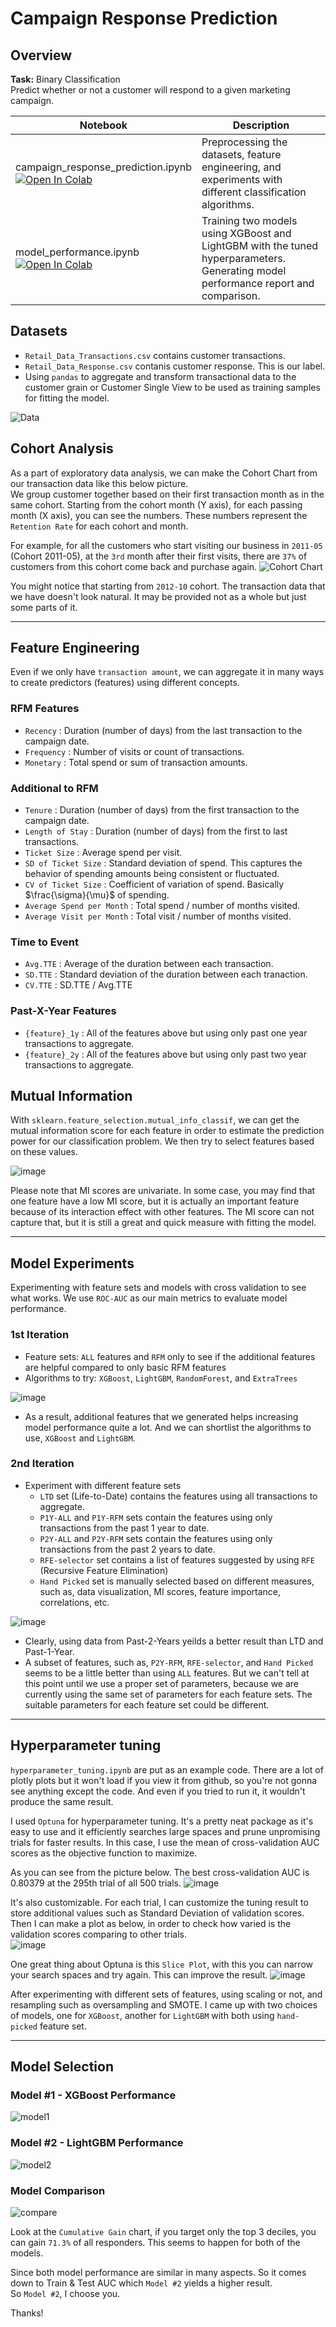 # Campaign Response Prediction

## Overview

**Task:** Binary Classification  
Predict whether or not a customer will respond to a given marketing campaign.

| Notebook | Description | 
| --- | --- |
| campaign_response_prediction.ipynb <br/>[![Open In Colab](https://colab.research.google.com/assets/colab-badge.svg)](https://colab.research.google.com/github/tanatiem/campaign-response/blob/main/notebooks/campaign_response_prediction.ipynb) | Preprocessing the datasets, feature engineering, and experiments with different classification algorithms. | 
| model_performance.ipynb <br/>[![Open In Colab](https://colab.research.google.com/assets/colab-badge.svg)](https://colab.research.google.com/github/tanatiem/campaign-response/blob/main/notebooks/model_performance.ipynb) | Training two models using XGBoost and LightGBM with the tuned hyperparameters. Generating model performance report and comparison. | 


## Datasets
- `Retail_Data_Transactions.csv` contains customer transactions.
- `Retail_Data_Response.csv` contanis customer response. This is our label.
- Using `pandas` to aggregate and transform transactional data to the customer grain or Customer Single View to be used as training samples for fitting the model.

![Data](https://user-images.githubusercontent.com/11977931/178889405-bae9dc94-c630-4bc6-aea5-5d51524e3620.png)

## Cohort Analysis
As a part of exploratory data analysis, we can make the Cohort Chart from our transaction data like this below picture.  
We group customer together based on their first transaction month as in the same cohort. Starting from the cohort month (Y axis), for each passing month (X axis), you can see the numbers. These numbers represent the `Retention Rate` for each cohort and month.  

For example, for all the customers who start visiting our business in `2011-05` (Cohort 2011-05), at the `3rd` month after their first visits, there are `37%` of customers from this cohort come back and purchase again.
![Cohort Chart](https://user-images.githubusercontent.com/11977931/178428530-2cbcd93e-2f11-4333-889d-1072da73bc75.png)

You might notice that starting from `2012-10` cohort. The transaction data that we have doesn't look natural. It may be provided not as a whole but just some parts of it.

---

## Feature Engineering
Even if we only have `transaction amount`, we can aggregate it in many ways to create predictors (features) using different concepts.
### RFM Features
- `Recency` : Duration (number of days) from the last transaction to the campaign date.
- `Frequency` : Number of visits or count of transactions.
- `Monetary` : Total spend or sum of transaction amounts.
### Additional to RFM
- `Tenure` : Duration (number of days) from the first transaction to the campaign date.
- `Length of Stay` : Duration (number of days) from the first to last transactions.
- `Ticket Size` : Average spend per visit.
- `SD of Ticket Size` : Standard deviation of spend. This captures the behavior of spending amounts being consistent or fluctuated.
- `CV of Ticket Size` : Coefficient of variation of spend. Basically $\frac{\sigma}{\mu}$ of spending.
- `Average Spend per Month` : Total spend / number of months visited.
- `Average Visit per Month` : Total visit / number of months visited.
### Time to Event
- `Avg.TTE` : Average of the duration between each transaction.
- `SD.TTE` : Standard deviation of the duration between each tranaction.
- `CV.TTE` : SD.TTE / Avg.TTE
### Past-X-Year Features
- `{feature}_1y` : All of the features above but using only past one year transactions to aggregate.
- `{feature}_2y` : All of the features above but using only past two year transactions to aggregate.

## Mutual Information
With `sklearn.feature_selection.mutual_info_classif`, we can get the mutual information score for each feature in order to estimate the prediction power for our classification problem. We then try to select features based on these values.  

![image](https://user-images.githubusercontent.com/11977931/178439149-49d4bec4-dec3-43bf-8231-46740221a1c2.png)  

Please note that MI scores are univariate. In some case, you may find that one feature have a low MI score, but it is actually an important feature because of its interaction effect with other features. The MI score can not capture that, but it is still a great and quick measure with fitting the model.

---

## Model Experiments
Experimenting with feature sets and models with cross validation to see what works. We use `ROC-AUC` as our main metrics to evaluate model performance.

### 1st Iteration
- Feature sets: `ALL` features and `RFM` only to see if the additional features are helpful compared to only basic RFM features
- Algorithms to try: `XGBoost`, `LightGBM`, `RandomForest`, and `ExtraTrees`

![image](https://user-images.githubusercontent.com/11977931/180649915-eb997376-47d2-4ca6-9b50-a6ae7e469819.png)
- As a result, additional features that we generated helps increasing model performance quite a lot. And we can shortlist the algorithms to use, `XGBoost` and `LightGBM`.

### 2nd Iteration
- Experiment with different feature sets
  - `LTD` set (Life-to-Date) contains the features using all transactions to aggregate.
  - `P1Y-ALL` and `P1Y-RFM` sets contain the features using only transactions from the past 1 year to date.
  - `P2Y-ALL` and `P2Y-RFM` sets contain the features using only transactions from the past 2 years to date.
  - `RFE-selector` set contains a list of features suggested by using `RFE` (Recursive Feature Elimination)
  - `Hand Picked` set is manually selected based on different measures, such as, data visualization, MI scores, feature importance, correlations, etc.
  
![image](https://user-images.githubusercontent.com/11977931/180650662-ed401b95-42bc-45b3-9c25-f7aff6713d73.png)

- Clearly, using data from Past-2-Years yeilds a better result than LTD and Past-1-Year.
- A subset of features, such as, `P2Y-RFM`, `RFE-selector`, and `Hand Picked` seems to be a little better than using `ALL` features. But we can't tell at this point until we use a proper set of parameters, because we are currently using the same set of parameters for each feature sets. The suitable parameters for each feature set could be different. 

---

## Hyperparameter tuning
`hyperparameter_tuning.ipynb` are put as an example code. There are a lot of plotly plots but it won't load if you view it from github, so you're not gonna see anything except the code. And even if you tried to run it, it wouldn't produce the same result.  

I used `Optuna` for hyperparameter tuning. It's a pretty neat package as it's easy to use and it efficiently searches large spaces and prune unpromising trials for faster results. In this case, I use the mean of cross-validation AUC scores as the objective function to maximize.

As you can see from the picture below. The best cross-validation AUC is 0.80379 at the 295th trial of all 500 trials.
![image](https://user-images.githubusercontent.com/11977931/180652417-df9d275a-744b-4873-a78f-106281e4c3d3.png)

It's also customizable. For each trial, I can customize the tuning result to store additional values such as Standard Deviation of validation scores.  
Then I can make a plot as below, in order to check how varied is the validation scores comparing to other trials.  
![image](https://user-images.githubusercontent.com/11977931/180652013-3392530d-967d-4b6d-828e-81c5e31478fa.png)

One great thing about Optuna is this `Slice Plot`, with this you can narrow your search spaces and try again. This can improve the result.
![image](https://user-images.githubusercontent.com/11977931/180652928-f24309b4-c4c1-4f96-9787-3837ddc0ef47.png)

After experimenting with different sets of features, using scaling or not, and resampling such as oversampling and SMOTE. I came up with two choices of models, one for `XGBoost`, another for `LightGBM` with both using `hand-picked` feature set.

---

## Model Selection
### Model #1 - XGBoost Performance
![model1](https://github.com/tanatiem/campaign-response/blob/main/images/model1_report.png)

### Model #2 - LightGBM Performance
![model2](https://github.com/tanatiem/campaign-response/blob/main/images/model2_report.png)

### Model Comparison
![compare](https://github.com/tanatiem/campaign-response/blob/main/images/model_comparison.png)

Look at the `Cumulative Gain` chart, if you target only the top 3 deciles, you can gain `71.3%` of all responders. This seems to happen for both of the models.

Since both model performance are similar in many aspects. So it comes down to Train & Test AUC which `Model #2` yields a higher result.  
So `Model #2`, I choose you.

Thanks!


